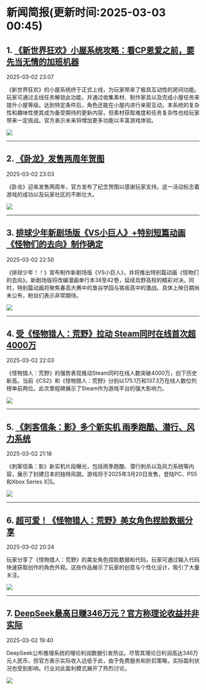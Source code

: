# 新闻简报(更新时间:2025-03-03 00:45)

## 1. [《新世界狂欢》小屋系统攻略：看CP恩爱之前，要先当无情的加班机器](https://www.4gamers.com.tw/news/detail/70466/nu-carnival-3th-anniversary-new-update)  
2025-03-02 23:07  

《新世界狂欢》的小屋系统终于正式上线，为玩家带来了极具互动性的房间功能。玩家可通过主线任务解锁此功能，并通过收集素材、制作家具以及完成小屋任务来提升小屋等级。达到特定条件后，角色还能在小屋内进行亲密互动。本系统的复杂性和趣味性使其成为备受期待的更新内容，但素材获取难度和任务复杂性也给玩家带来一定挑战。官方表示未来将增加更多功能以丰富游戏体验。  

![](https://img.4gamers.com.tw/puku-clone-version/d4a9e706c43bd1832a9893185241ec47f3d8c94e.jpg)  

---

## 2. [《卧龙》发售两周年贺图](http://nnas.sqngame.com:11201/xboxfan/news)  
2025-03-02 23:03  

《卧龙》迎来发售两周年，官方发布了纪念贺图以感谢玩家支持。这一活动标志着游戏的成功以及玩家社区的不断壮大。  

![](https://static.willmao.com/feed_upload/2025-03-02/23-02-26-phpX1105q.jpeg)  

---

## 3. [排球少年新剧场版《VS小巨人》+特别短篇动画《怪物们的去向》制作确定](https://www.4gamers.com.tw/news/detail/70467/haikyuu-new-film-animation-second-info)  
2025-03-02 22:50  

《排球少年！！》宣布制作新剧场版《VS小巨人》，并将推出特别篇动画《怪物们的去向》。新剧场版将改编漫画单行本38至42卷，延续烏野高校的精彩对决。同时，特别篇动画将聚焦春高大赛中的梟谷学园与狢坂高中的激战。具体上映日期尚未公布，粉丝们表示非常期待。  

![](https://img.4gamers.com.tw/puku-clone-version/e2cb60c9db602d334023a9d168db83c99cfb181f.jpg)  

---

## 4. [受《怪物猎人：荒野》拉动 Steam同时在线首次超4000万](https://www.3dmgame.com/news/202503/3915641.html)  
2025-03-02 22:03  

《怪物猎人：荒野》的强势表现推动Steam同时在线人数突破4000万，创下历史新高。当前《CS2》和《怪物猎人：荒野》分别以175.1万和137.3万在线人数位列榜单前两位。此次里程碑展示了Steam作为游戏平台的强大影响力。  

![](https://img.3dmgame.com/uploads/images/news/20250302/1740924160_602054_jpg_r.jpg)  

---

## 5. [《刺客信条：影》多个新实机 雨季跑酷、潜行、风力系统](https://www.3dmgame.com/news/202503/3915640.html)  
2025-03-02 21:18  

《刺客信条：影》新实机片段曝光，包括雨季跑酷、潜行刺杀以及风力系统等内容，展示了封建日本的独特风貌。游戏将于2025年3月20日发售，登陆PC、PS5和Xbox Series X|S。  

![](https://img.3dmgame.com/uploads/images/news/20250302/1740921058_705558.jpg)  

---

## 6. [超可爱！《怪物猎人：荒野》美女角色捏脸数据分享](https://www.3dmgame.com/news/202503/3915638.html)  
2025-03-02 20:24  

玩家分享了《怪物猎人：荒野》的美女角色捏脸数据和代码，玩家可通过输入代码快速获取创作的角色外观。这些作品展示了玩家的创意与个性化设计，吸引了大量关注。  

![](https://img.3dmgame.com/uploads/images/news/20250302/1740917667_965816_png_r.webp)  

---

## 7. [DeepSeek最高日赚346万元？官方称理论收益并非实际](https://www.3dmgame.com/news/202503/3915637.html)  
2025-03-02 19:40  

DeepSeek公布推理系统的理论利润数据引发热议。尽管其理论日利润高达346万元人民币，但官方表示实际收入远低于此，由于免费服务和折扣策略，实际盈利状况也受到影响。行业对此盈利模式展开了热烈讨论。  

![](https://img.3dmgame.com/uploads/images/news/20250302/1740916427_604568.jpg)  

